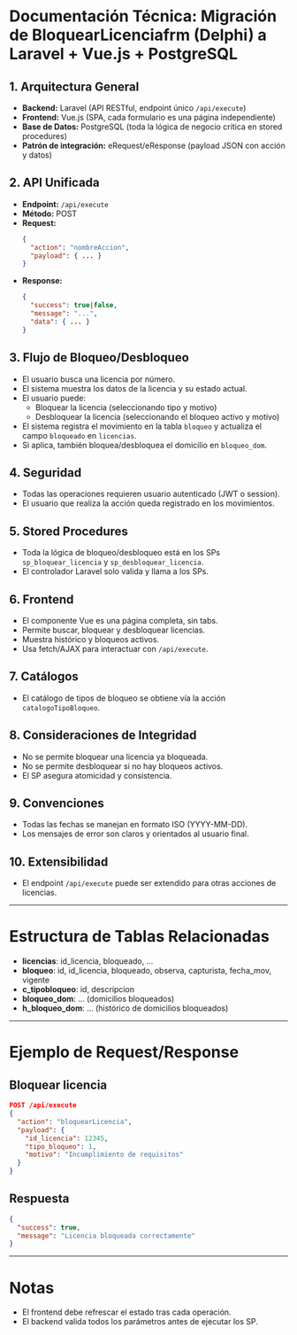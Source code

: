 # Documentación Técnica: Migración de BloquearLicenciafrm (Delphi) a Laravel + Vue.js + PostgreSQL

## 1. Arquitectura General
- **Backend:** Laravel (API RESTful, endpoint único `/api/execute`)
- **Frontend:** Vue.js (SPA, cada formulario es una página independiente)
- **Base de Datos:** PostgreSQL (toda la lógica de negocio crítica en stored procedures)
- **Patrón de integración:** eRequest/eResponse (payload JSON con acción y datos)

## 2. API Unificada
- **Endpoint:** `/api/execute`
- **Método:** POST
- **Request:**
  ```json
  {
    "action": "nombreAccion",
    "payload": { ... }
  }
  ```
- **Response:**
  ```json
  {
    "success": true|false,
    "message": "...",
    "data": { ... }
  }
  ```

## 3. Flujo de Bloqueo/Desbloqueo
- El usuario busca una licencia por número.
- El sistema muestra los datos de la licencia y su estado actual.
- El usuario puede:
  - Bloquear la licencia (seleccionando tipo y motivo)
  - Desbloquear la licencia (seleccionando el bloqueo activo y motivo)
- El sistema registra el movimiento en la tabla `bloqueo` y actualiza el campo `bloqueado` en `licencias`.
- Si aplica, también bloquea/desbloquea el domicilio en `bloqueo_dom`.

## 4. Seguridad
- Todas las operaciones requieren usuario autenticado (JWT o session).
- El usuario que realiza la acción queda registrado en los movimientos.

## 5. Stored Procedures
- Toda la lógica de bloqueo/desbloqueo está en los SPs `sp_bloquear_licencia` y `sp_desbloquear_licencia`.
- El controlador Laravel solo valida y llama a los SPs.

## 6. Frontend
- El componente Vue es una página completa, sin tabs.
- Permite buscar, bloquear y desbloquear licencias.
- Muestra histórico y bloqueos activos.
- Usa fetch/AJAX para interactuar con `/api/execute`.

## 7. Catálogos
- El catálogo de tipos de bloqueo se obtiene vía la acción `catalogoTipoBloqueo`.

## 8. Consideraciones de Integridad
- No se permite bloquear una licencia ya bloqueada.
- No se permite desbloquear si no hay bloqueos activos.
- El SP asegura atomicidad y consistencia.

## 9. Convenciones
- Todas las fechas se manejan en formato ISO (YYYY-MM-DD).
- Los mensajes de error son claros y orientados al usuario final.

## 10. Extensibilidad
- El endpoint `/api/execute` puede ser extendido para otras acciones de licencias.

---

# Estructura de Tablas Relacionadas
- **licencias**: id_licencia, bloqueado, ...
- **bloqueo**: id, id_licencia, bloqueado, observa, capturista, fecha_mov, vigente
- **c_tipobloqueo**: id, descripcion
- **bloqueo_dom**: ... (domicilios bloqueados)
- **h_bloqueo_dom**: ... (histórico de domicilios bloqueados)

---

# Ejemplo de Request/Response
## Bloquear licencia
```json
POST /api/execute
{
  "action": "bloquearLicencia",
  "payload": {
    "id_licencia": 12345,
    "tipo_bloqueo": 1,
    "motivo": "Incumplimiento de requisitos"
  }
}
```

## Respuesta
```json
{
  "success": true,
  "message": "Licencia bloqueada correctamente"
}
```

---

# Notas
- El frontend debe refrescar el estado tras cada operación.
- El backend valida todos los parámetros antes de ejecutar los SP.
